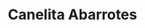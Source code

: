 ---
title: "Canelita Abarrotes"
url: /jose-luis-bustamante-y-rivero/canelita-abarrotes/
shop: frutería
---